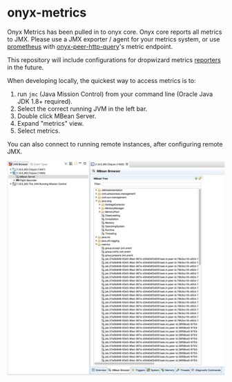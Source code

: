 # onyx-metrics

Onyx Metrics has been pulled in to onyx core. Onyx core reports all metrics to
JMX. Please use a JMX exporter / agent for your metrics system, or use
[prometheus](https://prometheus.io/) with
[onyx-peer-http-query](https://github.com/onyx-platform/onyx-peer-http-query)'s
metric endpoint.

This repository will include configurations for dropwizard metrics [reporters](http://metrics.dropwizard.io/3.1.0/getting-started/#other-reporting) in the future.

When developing locally, the quickest way to access metrics is to:

1. run `jmc` (Java Mission Control) from your command line (Oracle Java JDK 1.8+ required).
2. Select the correct running JVM in the left bar.
3. Double click MBean Server.
4. Expand "metrics" view.
5. Select metrics.

You can also connect to running remote instances, after configuring remote JMX.

![JMC](doc/jmc.jpg)

